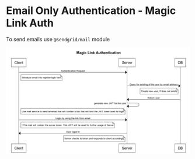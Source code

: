 # Email Only Authentication - Magic Link Auth

To send emails use `@sendgrid/mail` module

![img](seq_diagram.png)
